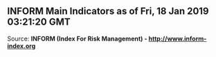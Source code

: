 ## INFORM Main Indicators as of Fri, 18 Jan 2019 03:21:20 GMT

Source: **INFORM (Index For Risk Management) - http://www.inform-index.org**